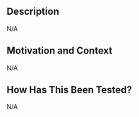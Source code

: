 ## Description
<!--- Brief description of your changes -->
N/A

## Motivation and Context
<!--- Why is this change required? What problem does it solve? -->
<!--- If it fixes an open issue, please link to the issue here. -->

N/A

## How Has This Been Tested?
<!--- Please describe in detail how you tested your changes. -->

N/A